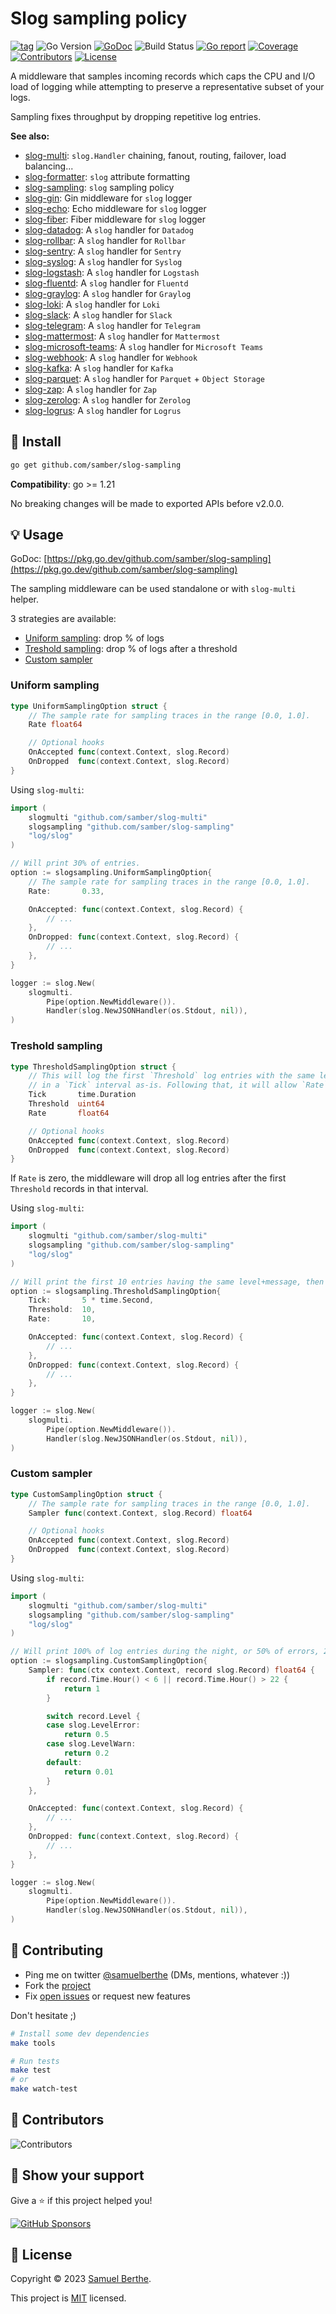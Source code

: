 
# Slog sampling policy

[![tag](https://img.shields.io/github/tag/samber/slog-sampling.svg)](https://github.com/samber/slog-sampling/releases)
![Go Version](https://img.shields.io/badge/Go-%3E%3D%201.21-%23007d9c)
[![GoDoc](https://godoc.org/github.com/samber/slog-sampling?status.svg)](https://pkg.go.dev/github.com/samber/slog-sampling)
![Build Status](https://github.com/samber/slog-sampling/actions/workflows/test.yml/badge.svg)
[![Go report](https://goreportcard.com/badge/github.com/samber/slog-sampling)](https://goreportcard.com/report/github.com/samber/slog-sampling)
[![Coverage](https://img.shields.io/codecov/c/github/samber/slog-sampling)](https://codecov.io/gh/samber/slog-sampling)
[![Contributors](https://img.shields.io/github/contributors/samber/slog-sampling)](https://github.com/samber/slog-sampling/graphs/contributors)
[![License](https://img.shields.io/github/license/samber/slog-sampling)](./LICENSE)

A middleware that samples incoming records which caps the CPU and I/O load of logging while attempting to preserve a representative subset of your logs.

Sampling fixes throughput by dropping repetitive log entries.

**See also:**

- [slog-multi](https://github.com/samber/slog-multi): `slog.Handler` chaining, fanout, routing, failover, load balancing...
- [slog-formatter](https://github.com/samber/slog-formatter): `slog` attribute formatting
- [slog-sampling](https://github.com/samber/slog-sampling): `slog` sampling policy
- [slog-gin](https://github.com/samber/slog-gin): Gin middleware for `slog` logger
- [slog-echo](https://github.com/samber/slog-echo): Echo middleware for `slog` logger
- [slog-fiber](https://github.com/samber/slog-fiber): Fiber middleware for `slog` logger
- [slog-datadog](https://github.com/samber/slog-datadog): A `slog` handler for `Datadog`
- [slog-rollbar](https://github.com/samber/slog-rollbar): A `slog` handler for `Rollbar`
- [slog-sentry](https://github.com/samber/slog-sentry): A `slog` handler for `Sentry`
- [slog-syslog](https://github.com/samber/slog-syslog): A `slog` handler for `Syslog`
- [slog-logstash](https://github.com/samber/slog-logstash): A `slog` handler for `Logstash`
- [slog-fluentd](https://github.com/samber/slog-fluentd): A `slog` handler for `Fluentd`
- [slog-graylog](https://github.com/samber/slog-graylog): A `slog` handler for `Graylog`
- [slog-loki](https://github.com/samber/slog-loki): A `slog` handler for `Loki`
- [slog-slack](https://github.com/samber/slog-slack): A `slog` handler for `Slack`
- [slog-telegram](https://github.com/samber/slog-telegram): A `slog` handler for `Telegram`
- [slog-mattermost](https://github.com/samber/slog-mattermost): A `slog` handler for `Mattermost`
- [slog-microsoft-teams](https://github.com/samber/slog-microsoft-teams): A `slog` handler for `Microsoft Teams`
- [slog-webhook](https://github.com/samber/slog-webhook): A `slog` handler for `Webhook`
- [slog-kafka](https://github.com/samber/slog-kafka): A `slog` handler for `Kafka`
- [slog-parquet](https://github.com/samber/slog-parquet): A `slog` handler for `Parquet` + `Object Storage`
- [slog-zap](https://github.com/samber/slog-zap): A `slog` handler for `Zap`
- [slog-zerolog](https://github.com/samber/slog-zerolog): A `slog` handler for `Zerolog`
- [slog-logrus](https://github.com/samber/slog-logrus): A `slog` handler for `Logrus`

## 🚀 Install

```sh
go get github.com/samber/slog-sampling
```

**Compatibility**: go >= 1.21

No breaking changes will be made to exported APIs before v2.0.0.

## 💡 Usage

GoDoc: [https://pkg.go.dev/github.com/samber/slog-sampling](https://pkg.go.dev/github.com/samber/slog-sampling)

The sampling middleware can be used standalone or with `slog-multi` helper.

3 strategies are available:
- [Uniform sampling](#uniform-sampling): drop % of logs
- [Treshold sampling](#treshold-sampling): drop % of logs after a threshold
- [Custom sampler](#custom-sampler)

### Uniform sampling

```go
type UniformSamplingOption struct {
	// The sample rate for sampling traces in the range [0.0, 1.0].
	Rate float64

	// Optional hooks
	OnAccepted func(context.Context, slog.Record)
	OnDropped  func(context.Context, slog.Record)
}
```

Using `slog-multi`:

```go
import (
	slogmulti "github.com/samber/slog-multi"
	slogsampling "github.com/samber/slog-sampling"
	"log/slog"
)

// Will print 30% of entries.
option := slogsampling.UniformSamplingOption{
	// The sample rate for sampling traces in the range [0.0, 1.0].
    Rate:       0.33,

    OnAccepted: func(context.Context, slog.Record) {
        // ...
    },
    OnDropped: func(context.Context, slog.Record) {
        // ...
    },
}

logger := slog.New(
    slogmulti.
        Pipe(option.NewMiddleware()).
        Handler(slog.NewJSONHandler(os.Stdout, nil)),
)
```

### Treshold sampling

```go
type ThresholdSamplingOption struct {
	// This will log the first `Threshold` log entries with the same level and message
	// in a `Tick` interval as-is. Following that, it will allow `Rate` in the range [0.0, 1.0].
	Tick       time.Duration
	Threshold  uint64
	Rate       float64

    // Optional hooks
	OnAccepted func(context.Context, slog.Record)
	OnDropped  func(context.Context, slog.Record)
}
```

If `Rate` is zero, the middleware will drop all log entries after the first `Threshold` records in that interval.

Using `slog-multi`:

```go
import (
	slogmulti "github.com/samber/slog-multi"
	slogsampling "github.com/samber/slog-sampling"
	"log/slog"
)

// Will print the first 10 entries having the same level+message, then every 10th messages until next interval.
option := slogsampling.ThresholdSamplingOption{
    Tick:       5 * time.Second,
    Threshold:  10,
    Rate:       10,

    OnAccepted: func(context.Context, slog.Record) {
        // ...
    },
    OnDropped: func(context.Context, slog.Record) {
        // ...
    },
}

logger := slog.New(
    slogmulti.
        Pipe(option.NewMiddleware()).
        Handler(slog.NewJSONHandler(os.Stdout, nil)),
)
```

### Custom sampler

```go
type CustomSamplingOption struct {
	// The sample rate for sampling traces in the range [0.0, 1.0].
	Sampler func(context.Context, slog.Record) float64

    // Optional hooks
	OnAccepted func(context.Context, slog.Record)
	OnDropped  func(context.Context, slog.Record)
}
```

Using `slog-multi`:

```go
import (
	slogmulti "github.com/samber/slog-multi"
	slogsampling "github.com/samber/slog-sampling"
	"log/slog"
)

// Will print 100% of log entries during the night, or 50% of errors, 20% of warnings and 1% of lower levels.
option := slogsampling.CustomSamplingOption{
    Sampler: func(ctx context.Context, record slog.Record) float64 {
        if record.Time.Hour() < 6 || record.Time.Hour() > 22 {
            return 1
        }

        switch record.Level {
        case slog.LevelError:
            return 0.5
        case slog.LevelWarn:
            return 0.2
        default:
            return 0.01
        }
    },

    OnAccepted: func(context.Context, slog.Record) {
        // ...
    },
    OnDropped: func(context.Context, slog.Record) {
        // ...
    },
}

logger := slog.New(
    slogmulti.
        Pipe(option.NewMiddleware()).
        Handler(slog.NewJSONHandler(os.Stdout, nil)),
)
```

## 🤝 Contributing

- Ping me on twitter [@samuelberthe](https://twitter.com/samuelberthe) (DMs, mentions, whatever :))
- Fork the [project](https://github.com/samber/slog-sampling)
- Fix [open issues](https://github.com/samber/slog-sampling/issues) or request new features

Don't hesitate ;)

```bash
# Install some dev dependencies
make tools

# Run tests
make test
# or
make watch-test
```

## 👤 Contributors

![Contributors](https://contrib.rocks/image?repo=samber/slog-sampling)

## 💫 Show your support

Give a ⭐️ if this project helped you!

[![GitHub Sponsors](https://img.shields.io/github/sponsors/samber?style=for-the-badge)](https://github.com/sponsors/samber)

## 📝 License

Copyright © 2023 [Samuel Berthe](https://github.com/samber).

This project is [MIT](./LICENSE) licensed.
